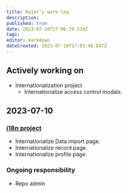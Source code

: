```yaml
---
title: Rajat's work log
description:
published: true
date: 2023-07-10T17:06:29.534Z
tags:
editor: markdown
dateCreated: 2023-07-10T17:01:46.847Z
---
```


## Actively working on

- Internationalization project
  - Internationalize access control modals.

## 2023-07-10

### [i18n project](https://wiki.mathesar.org/en/projects/internationalization)

- Internationalize Data import page.
- Internationalize record page.
- Internationalize profile page.

### Ongoing responsibility

- Repo admin
